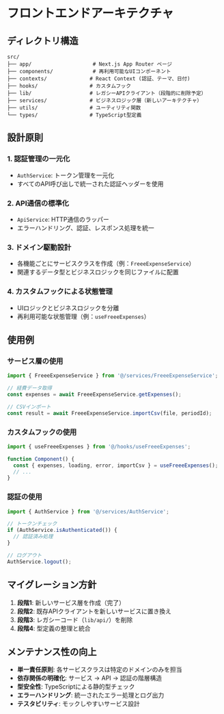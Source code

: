 # フロントエンドアーキテクチャ

## ディレクトリ構造

```
src/
├── app/                    # Next.js App Router ページ
├── components/             # 再利用可能なUIコンポーネント
├── contexts/              # React Context (認証、テーマ、日付)
├── hooks/                 # カスタムフック
├── lib/                   # レガシーAPIクライアント（段階的に削除予定）
├── services/              # ビジネスロジック層（新しいアーキテクチャ）
├── utils/                 # ユーティリティ関数
└── types/                 # TypeScript型定義
```

## 設計原則

### 1. 認証管理の一元化
- `AuthService`: トークン管理を一元化
- すべてのAPI呼び出しで統一された認証ヘッダーを使用

### 2. API通信の標準化
- `ApiService`: HTTP通信のラッパー
- エラーハンドリング、認証、レスポンス処理を統一

### 3. ドメイン駆動設計
- 各機能ごとにサービスクラスを作成（例：`FreeeExpenseService`）
- 関連するデータ型とビジネスロジックを同じファイルに配置

### 4. カスタムフックによる状態管理
- UIロジックとビジネスロジックを分離
- 再利用可能な状態管理（例：`useFreeeExpenses`）

## 使用例

### サービス層の使用
```typescript
import { FreeeExpenseService } from '@/services/FreeeExpenseService';

// 経費データ取得
const expenses = await FreeeExpenseService.getExpenses();

// CSVインポート
const result = await FreeeExpenseService.importCsv(file, periodId);
```

### カスタムフックの使用
```typescript
import { useFreeeExpenses } from '@/hooks/useFreeeExpenses';

function Component() {
  const { expenses, loading, error, importCsv } = useFreeeExpenses();
  // ...
}
```

### 認証の使用
```typescript
import { AuthService } from '@/services/AuthService';

// トークンチェック
if (AuthService.isAuthenticated()) {
  // 認証済み処理
}

// ログアウト
AuthService.logout();
```

## マイグレーション方針

1. **段階1**: 新しいサービス層を作成（完了）
2. **段階2**: 既存APIクライアントを新しいサービスに置き換え
3. **段階3**: レガシーコード（`lib/api/`）を削除
4. **段階4**: 型定義の整理と統合

## メンテナンス性の向上

- **単一責任原則**: 各サービスクラスは特定のドメインのみを担当
- **依存関係の明確化**: サービス → API → 認証の階層構造
- **型安全性**: TypeScriptによる静的型チェック
- **エラーハンドリング**: 統一されたエラー処理とログ出力
- **テスタビリティ**: モックしやすいサービス設計